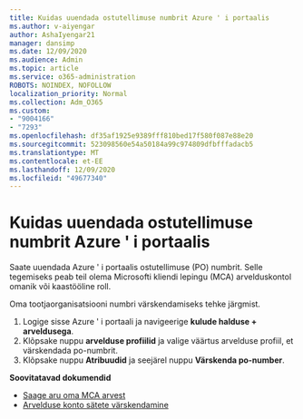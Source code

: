 ```yaml
---
title: Kuidas uuendada ostutellimuse numbrit Azure ' i portaalis
ms.author: v-aiyengar
author: AshaIyengar21
manager: dansimp
ms.date: 12/09/2020
ms.audience: Admin
ms.topic: article
ms.service: o365-administration
ROBOTS: NOINDEX, NOFOLLOW
localization_priority: Normal
ms.collection: Adm_O365
ms.custom:
- "9004166"
- "7293"
ms.openlocfilehash: df35af1925e9389fff810bed17f580f087e88e20
ms.sourcegitcommit: 523098560e54a50184a99c974809dfbfffadacb5
ms.translationtype: MT
ms.contentlocale: et-EE
ms.lasthandoff: 12/09/2020
ms.locfileid: "49677340"
---
```

# <a name="how-to-update-an-purchase-order-number-in-azure-portal"></a>Kuidas uuendada ostutellimuse numbrit Azure ' i portaalis

Saate uuendada Azure ' i portaalis ostutellimuse (PO) numbrit. Selle tegemiseks peab teil olema Microsofti kliendi lepingu (MCA) arvelduskontol omanik või kaastööline roll. 

Oma tootjaorganisatsiooni numbri värskendamiseks tehke järgmist.
1. Logige sisse Azure ' i portaali ja navigeerige **kulude halduse + arveldusega**.
1. Klõpsake nuppu **arvelduse profiilid** ja valige väärtus arvelduse profiil, et värskendada po-numbrit.
1. Klõpsake nuppu **Atribuudid** ja seejärel nuppu **Värskenda po-number**. 

**Soovitatavad dokumendid**

- [Saage aru oma MCA arvest](https://docs.microsoft.com/azure/cost-management-billing/understand/mca-understand-your-invoice)
- [Arvelduse konto sätete värskendamine](https://docs.microsoft.com/microsoft-store/update-microsoft-store-for-business-account-settings)  
